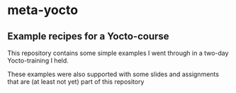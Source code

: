 # meta-yocto
## Example recipes for a Yocto-course

This repository contains some simple examples I went through in a two-day Yocto-training I held.

These examples were also supported with some slides and assignments that are (at least not yet) part of this repository

